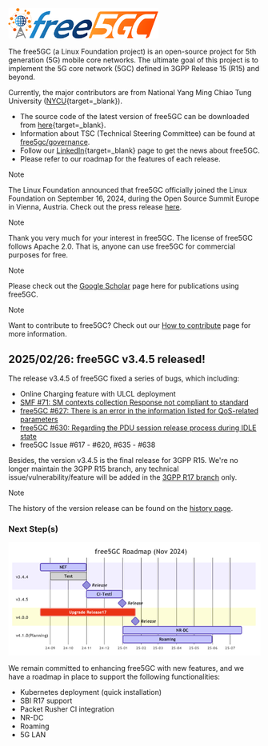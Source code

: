 <!-- <iframe width="616" height="400" src="https://www.youtube.com/embed/SFO2z5-4zxs?list=PLeDUIabcS2_p4fjApgJHNiVpfYSzz1oJi" title="free5GC Demonstration with 5G SA gNB and UE" frameborder="0" allow="accelerometer; autoplay; clipboard-write; encrypted-media; gyroscope; picture-in-picture; web-share" allowfullscreen></iframe> -->

<!-- Google tag (gtag.js) --> <script async src="https://www.googletagmanager.com/gtag/js?id=G-JETJ7TJ805"></script> <script> window.dataLayer = window.dataLayer || []; function gtag(){dataLayer.push(arguments);} gtag('js', new Date()); gtag('config', 'G-JETJ7TJ805'); </script>

<img width="300" src="./assets/logo.png"/>

The free5GC (a Linux Foundation project) is an open-source project for 5th generation (5G) mobile core networks. The ultimate goal of this project is to implement the 5G core network (5GC) defined in 3GPP Release 15 (R15) and beyond.

Currently, the major contributors are from National Yang Ming Chiao Tung University ([NYCU](https://en.nycu.edu.tw/){target=_blank}).

- The source code of the latest version of free5GC can be downloaded from [here](https://github.com/free5gc/free5gc){target=_blank}.
- Information about TSC (Technical Steering Committee) can be found at [free5gc/governance](https://github.com/free5gc/governance/blob/main/CONTRIBUTORS.md).
- Follow our [LinkedIn](https://www.linkedin.com/company/free5gc/){target=_blank} page to get the news about free5GC.
- Please refer to our roadmap for the features of each release.

> [!NOTE]
> The Linux Foundation announced that free5GC officially joined the Linux Foundation on September 16, 2024, during the Open Source Summit Europe in Vienna, Austria. Check out the press release [here](https://www.linuxfoundation.org/press/worlds-leading-open-source-mobile-packet-core-free5gc-moves-under-linux-foundation-to-provide-open-source-alternatives-across-5g-deployments).

> [!NOTE]
> Thank you very much for your interest in free5GC. The license of free5GC follows Apache 2.0. That is, anyone can use free5GC for commercial purposes for free.

> [!NOTE]
> Please check out the [Google Scholar](https://scholar.google.com/scholar?hl=en&as_sdt=2007&q=free5gc) page here for publications using free5GC.

> [!NOTE]
> Want to contribute to free5GC? Check out our [How to contribute](https://free5gc.org/guide/contribute/) page for more information.

## 2025/02/26: free5GC v3.4.5 released!


The release v3.4.5 of free5GC fixed a series of bugs, which including:
- Online Charging feature with ULCL deployment
- [SMF #71: SM contexts collection Response not compliant to standard](https://github.com/free5gc/smf/issues/71)
- [free5GC #627: There is an error in the information listed for QoS-related parameters](https://github.com/free5gc/free5gc/issues/627)
- [free5GC #630: Regarding the PDU session release process during IDLE state](https://github.com/free5gc/free5gc/issues/630)
- free5GC Issue #617 - #620, #635 - #638

Besides, the version v3.4.5 is the final release for 3GPP R15.
We're no longer maintain the 3GPP R15 branch, any technical issue/vulnerability/feature will be added in the [3GPP R17 branch](https://github.com/free5gc/free5gc/tree/next) only.

> [!NOTE]
> The history of the version release can be found on the [history page](./history.md).

### Next Step(s)

![](./assets/roadmap-1124.png)

We remain committed to enhancing free5GC with new features, and we have a roadmap in place to support the following functionalities:

- Kubernetes deployment (quick installation)
- SBI R17 support
- Packet Rusher CI integration
- NR-DC
- Roaming
- 5G LAN
